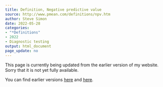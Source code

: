 ```yaml
---
title: Definition, Negative predictive value
source: http://www.pmean.com/definitions/npv.htm
author: Steve Simon
date: 2022-05-28
categories:
- "*Definitions"
- 2022
- Diagnostic testing
output: html_document
page_update: no
---
```


This page is currently being updated from the earlier version of my website. Sorry that it is not yet fully available.

<!---More--->

You can find earlier versions [here][sim1] and [here][sim2].

[sim1]: http://www.pmean.com/definitions/npv.htm
[sim2]: http://new.pmean.com/definition-negative-predictive-value/
